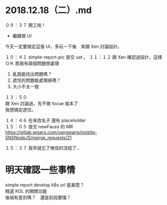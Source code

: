 # 2018.12.18（二）.md

０９：３７ 開工啦！  
 - 繼續做 UI

今天一定要搞定這張 UI，多玩一下後　來跟 Xen 討論設計。  

１０：４１ simple-report-pic 提交 uat 。
１１：１２ 跟 Xen 確認過設計，這樣ＯＫ
那我有兩個問題想處理  
1. 亂跳能找出問題嗎？
2. 遮住的問題能處理掉嗎？
3. 大小不太一致

１３：５０  
跟 Xen 討論過，先不做 focue 版本了  
我想搞定遮住。  

１４：４６ 在來改名子 還有 placeholder  
１５：０５ 提交 newFaces 的 MR  
https://gitlab.wisers.com/yangwang/mobile-SNSNodeJS/merge_requests/21  

１５：３７ 我早就忘了微信的流程了...  

# 明天確認一些事情
simple report develop k8s url 是甚麼？  
精選 KOL 的開關功能  
後端有差別嗎？　還是前段要擋？  
